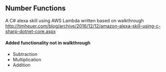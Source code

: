 ## Number Functions

A C# alexa skill using AWS Lambda written based on walkthrough http://timheuer.com/blog/archive/2016/12/12/amazon-alexa-skill-using-c-sharp-dotnet-core.aspx

#### Added functionality not in walkthrough
- Subtraction
- Multiplication
- Addition
